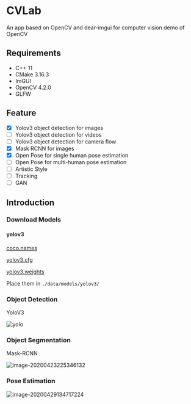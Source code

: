 # CVLab

An app based on OpenCV and dear-imgui for computer vision demo of OpenCV

## Requirements

* C++ 11
* CMake 3.16.3  
* ImGUI
* OpenCV 4.2.0
* GLFW

## Feature


- [x] Yolov3 object detection for images
- [ ] Yolov3 object detection for videos
- [ ] Yolov3 object detection for camera flow
- [x] Mask RCNN for images
- [x] Open Pose for single human pose estimation
- [ ] Open Pose for multi-human pose estimation
- [ ] Artistic Style
- [ ] Tracking
- [ ] GAN

## Introduction

### Download Models

#### yolov3

[coco.names](https://raw.githubusercontent.com/pjreddie/darknet/master/data/coco.names)

[yolov3.cfg](https://github.com/pjreddie/darknet/blob/master/cfg/yolov3.cfg?raw=true)

[yolov3.weights](https://pjreddie.com/media/files/yolov3.weights)

Place them in  `./data/models/yolov3/`

### Object Detection

YoloV3

![yolo](http://home.ustc.edu.cn/~chaf/image/yolo.png)

### Object Segmentation

Mask-RCNN

![image-20200423225346132](http://home.ustc.edu.cn/~chaf/image/mask.png)

### Pose Estimation

![image-20200429134717224](http://home.ustc.edu.cn/~chaf/image/pose.png)